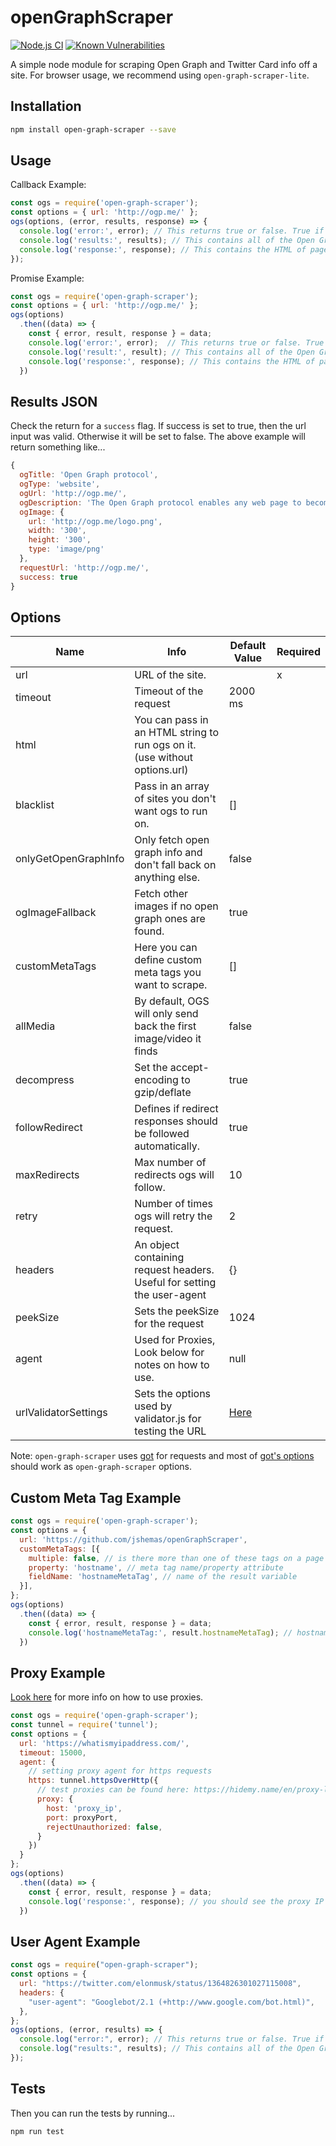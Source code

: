 # openGraphScraper

[![Node.js CI](https://github.com/jshemas/openGraphScraper/workflows/Node.js%20CI/badge.svg?branch=master)](https://github.com/jshemas/openGraphScraper/actions?query=branch%3Amaster)
[![Known Vulnerabilities](https://snyk.io/test/github/jshemas/openGraphScraper/badge.svg)](https://snyk.io/test/github/jshemas/openGraphScraper)

A simple node module for scraping Open Graph and Twitter Card info off a site. For browser usage, we recommend using `open-graph-scraper-lite`.

## Installation

```bash
npm install open-graph-scraper --save
```

## Usage

Callback Example:

```javascript
const ogs = require('open-graph-scraper');
const options = { url: 'http://ogp.me/' };
ogs(options, (error, results, response) => {
  console.log('error:', error); // This returns true or false. True if there was an error. The error itself is inside the results object.
  console.log('results:', results); // This contains all of the Open Graph results
  console.log('response:', response); // This contains the HTML of page
});
```

Promise Example:

```javascript
const ogs = require('open-graph-scraper');
const options = { url: 'http://ogp.me/' };
ogs(options)
  .then((data) => {
    const { error, result, response } = data;
    console.log('error:', error);  // This returns true or false. True if there was an error. The error itself is inside the results object.
    console.log('result:', result); // This contains all of the Open Graph results
    console.log('response:', response); // This contains the HTML of page
  })
```

## Results JSON

Check the return for a ```success``` flag. If success is set to true, then the url input was valid. Otherwise it will be set to false. The above example will return something like...

```javascript
{
  ogTitle: 'Open Graph protocol',
  ogType: 'website',
  ogUrl: 'http://ogp.me/',
  ogDescription: 'The Open Graph protocol enables any web page to become a rich object in a social graph.',
  ogImage: {
    url: 'http://ogp.me/logo.png',
    width: '300',
    height: '300',
    type: 'image/png'
  },
  requestUrl: 'http://ogp.me/',
  success: true
}
```

## Options

| Name                 | Info                                                                       | Default Value | Required |
|----------------------|----------------------------------------------------------------------------|---------------|----------|
| url                  | URL of the site.                                                           |               | x        |
| timeout              | Timeout of the request                                                     | 2000 ms       |          |
| html                 | You can pass in an HTML string to run ogs on it. (use without options.url) |               |          |
| blacklist            | Pass in an array of sites you don't want ogs to run on.                    | []            |          |
| onlyGetOpenGraphInfo | Only fetch open graph info and don't fall back on anything else.           | false         |          |
| ogImageFallback      | Fetch other images if no open graph ones are found.                        | true          |          |
| customMetaTags       | Here you can define custom meta tags you want to scrape.                   | []            |          |
| allMedia             | By default, OGS will only send back the first image/video it finds         | false         |          |
| decompress           | Set the accept-encoding to gzip/deflate                                    | true          |          |
| followRedirect       | Defines if redirect responses should be followed automatically.            | true          |          |
| maxRedirects         | Max number of redirects ogs will follow.                                   | 10            |          |
| retry                | Number of times ogs will retry the request.                                | 2             |          |
| headers              | An object containing request headers. Useful for setting the user-agent    | {}            |          |
| peekSize             | Sets the peekSize for the request                                          | 1024          |          |
| agent                | Used for Proxies, Look below for notes on how to use.                      | null          |          |
| urlValidatorSettings | Sets the options used by validator.js for testing the URL                  | [Here](https://github.com/jshemas/openGraphScraper/blob/master/lib/openGraphScraper.js#L21-L36)          |          |

Note: `open-graph-scraper` uses [got](https://github.com/sindresorhus/got) for requests and most of [got's options](https://github.com/sindresorhus/got#options) should work as `open-graph-scraper` options.

## Custom Meta Tag Example

```javascript
const ogs = require('open-graph-scraper');
const options = {
  url: 'https://github.com/jshemas/openGraphScraper',
  customMetaTags: [{
    multiple: false, // is there more than one of these tags on a page (normally this is false)
    property: 'hostname', // meta tag name/property attribute
    fieldName: 'hostnameMetaTag', // name of the result variable
  }],
};
ogs(options)
  .then((data) => {
    const { error, result, response } = data;
    console.log('hostnameMetaTag:', result.hostnameMetaTag); // hostnameMetaTag: github.com
  })
```

## Proxy Example

[Look here](https://github.com/sindresorhus/got#proxies) for more info on how to use proxies.

```javascript
const ogs = require('open-graph-scraper');
const tunnel = require('tunnel');
const options = {
  url: 'https://whatismyipaddress.com/',
  timeout: 15000,
  agent: {
    // setting proxy agent for https requests
    https: tunnel.httpsOverHttp({
      // test proxies can be found here: https://hidemy.name/en/proxy-list/?country=US&type=h#list or http://free-proxy.cz/en/proxylist/country/US/https/ping/all
      proxy: {
        host: 'proxy_ip',
        port: proxyPort,
        rejectUnauthorized: false,
      }
    })
  }
};
ogs(options)
  .then((data) => {
    const { error, result, response } = data;
    console.log('response:', response); // you should see the proxy IP in here
  })
```

## User Agent Example

```javascript
const ogs = require("open-graph-scraper");
const options = {
  url: "https://twitter.com/elonmusk/status/1364826301027115008",
  headers: {
    "user-agent": "Googlebot/2.1 (+http://www.google.com/bot.html)",
  },
};
ogs(options, (error, results) => {
  console.log("error:", error); // This returns true or false. True if there was an error. The error itself is inside the results object.
  console.log("results:", results); // This contains all of the Open Graph results
});
```

## Tests

Then you can run the tests by running...

```bash
npm run test
```
